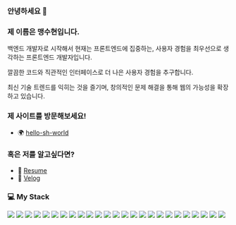 ### 안녕하세요 👋

### 제 이름은 맹수현입니다.

백엔드 개발자로 시작해서 현재는 프론트엔드에 집중하는, 사용자 경험을 최우선으로 생각하는 프론트엔드 개발자입니다. 

 깔끔한 코드와 직관적인 인터페이스로 더 나은 사용자 경험을 추구합니다.

최신 기술 트렌드를 익히는 것을 즐기며, 창의적인 문제 해결을 통해 웹의 가능성을 확장하고 있습니다.

### 제 사이트를 방문해보세요!

- 🌍 [hello-sh-world](https://hello-sh-world.vercel.app/)

### 혹은 저를 알고싶다면?
  
- 💼 [Resume](https://pepper-yak-068.notion.site/f0a2e0e856c449d1a7197d48c46a6fad)
- 🦜 [Velog](https://velog.io/@msh/posts)
<!--
- 💬 [Contact](mailto:job.maengsh@gmail.com)
-->

### 💻 My Stack
<img src="https://img.shields.io/badge/Javascript-F7DF1E?style=for-the-badge&logo=javascript&logoColor=white"> <img src="https://img.shields.io/badge/Vue.js-4FC08D?style=for-the-badge&logo=vuedotjs&logoColor=white"> <img src="https://img.shields.io/badge/Nuxt-00DC82?style=for-the-badge&logo=nuxt&logoColor=white"> <img src="https://img.shields.io/badge/Vuetify-1867C0?style=for-the-badge&logo=vuetify&logoColor=white"> <img src="https://img.shields.io/badge/HTML5-E34F26?style=for-the-badge&logo=html5&logoColor=white"> <img src="https://img.shields.io/badge/CSS3-1572B6?style=for-the-badge&logo=css3&logoColor=white"> <img src="https://img.shields.io/badge/Sass-CC6699?style=for-the-badge&logo=sass&logoColor=white"> <img src="https://img.shields.io/badge/React-61DAFB?style=for-the-badge&logo=react&logoColor=white"> <img src="https://img.shields.io/badge/java-007396?style=for-the-badge&logo=OpenJDK&logoColor=white"> <img src="https://img.shields.io/badge/Spring-6DB33F?style=for-the-badge&logo=spring&logoColor=white"> <img src="https://img.shields.io/badge/mongodb-47A248?style=for-the-badge&logo=mongodb&logoColor=white"> <img src="https://img.shields.io/badge/mysql-4479A1?style=for-the-badge&logo=mysql&logoColor=white"> <img src="https://img.shields.io/badge/oracle-F80000?style=for-the-badge&logo=oracle&logoColor=white"> <img src="https://img.shields.io/badge/git-F05032?style=for-the-badge&logo=git&logoColor=white"> <img src="https://img.shields.io/badge/jira-0052CC?style=for-the-badge&logo=jira&logoColor=white"> <img src="https://img.shields.io/badge/redmine-B32024?style=for-the-badge&logo=redmine&logoColor=white"> <img src="https://img.shields.io/badge/vite-646CFF?style=for-the-badge&logo=vite&logoColor=white"> <img src="https://img.shields.io/badge/webpack-8DD6F9?style=for-the-badge&logo=webpack&logoColor=white"> <img src="https://img.shields.io/badge/ESLint-4B32C3?style=for-the-badge&logo=ESLint&logoColor=white"> <img src="https://img.shields.io/badge/Prettier-F7B93E?style=for-the-badge&logo=Prettier&logoColor=white"> <img src="https://img.shields.io/badge/Vercel-000000?style=for-the-badge&logo=Vercel&logoColor=white"> <img src="https://img.shields.io/badge/Bootstrap-7952B3?style=for-the-badge&logo=Bootstrap&logoColor=white">
<img src="https://img.shields.io/badge/Typescript-3178C6?style=for-the-badge&logo=Typescript&logoColor=white"> <img src="https://img.shields.io/badge/Azure-2560E0?style=for-the-badge&logo=Azure&logoColor=white"> <img src="https://img.shields.io/badge/AWS-FF9900?style=for-the-badge&logo=Azure&logoColor=white">



<!--
#### Hi there 👋 Frontend-Engineer 입니다.
-->



<!-- 
[![trophy](https://github-profile-trophy.vercel.app/?username=FI-TY-MIID&row=1)](https://github.com/ryo-ma/github-profile-trophy) -->

<!--
[![Anurag's GitHub stats](https://github-readme-stats.vercel.app/api?username=FI-TY-MI)](https://github.com/anuraghazra/github-readme-stats)
-->
<!--
**FI-TY-MI/FI-TY-MI** is a ✨ _special_ ✨ repository because its `README.md` (this file) appears on your GitHub profile.

Here are some ideas to get you started:

- 🔭 I’m currently working on ...
- 🌱 I’m currently learning ...
- 👯 I’m looking to collaborate on ...
- 🤔 I’m looking for help with ...
- 💬 Ask me about ...
- 📫 How to reach me: ...
- 😄 Pronouns: ...
- ⚡ Fun fact: ...
-->
